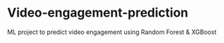 # Video-engagement-prediction
ML project to predict video engagement using Random Forest &amp; XGBoost

